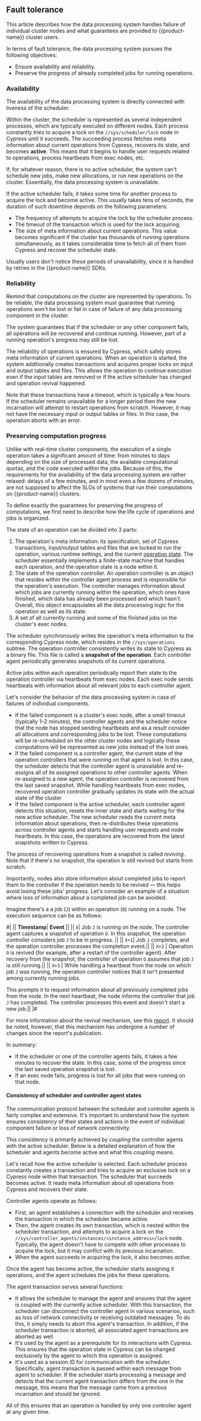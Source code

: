 ## Fault tolerance

This article describes how the data processing system handles failure of individual cluster nodes and what guarantees are provided to {{product-name}} cluster users.

In terms of fault tolerance, the data processing system pursues the following objectives:
- Ensure availability and reliability.
- Preserve the progress of already completed jobs for running operations.

### Availability

The availability of the data processing system is directly connected with liveness of the scheduler.

Within the cluster, the scheduler is represented as several independent processes, which are typically executed on different nodes. Each process constantly tries to acquire a lock on the `//sys/scheduler/lock` node in Cypress until it succeeds. The succeeding process fetches meta information about current operations from Cypress, recovers its state, and becomes **active**. This means that it begins to handle user requests related to operations, process heartbeats from exec nodes, etc.

If, for whatever reason, there is no active scheduler, the system can't schedule new jobs, make new allocations, or run new operations on the cluster. Essentially, the data processing system is unavailable.

If the active scheduler fails, it takes some time for another process to acquire the lock and become active. This usually takes tens of seconds, the duration of such downtime depends on the following parameters:
- The frequency of attempts to acquire the lock by the scheduler process.
- The timeout of the transaction which is used for the lock acquiring.
- The size of meta information about current operations. This value becomes significant if the cluster has thousands of running operations simultaneously, as it takes considerable time to fetch all of them from Cypress and recover the scheduler state.

Usually users don't notice these periods of unavailability, since it is handled by retries in the {{product-name}} SDKs.

### Reliability

Remind that computations on the cluster are represented by operations. To be reliable, the data processing system must guarantee that running operations won't be lost or fail in case of failure of any data processing component in the cluster.

The system guarantees that if the scheduler or any other component fails, all operations will be recovered and continue running. However, part of a running operation's progress may still be lost.

The reliability of operations is ensured by Cypress, which safely stores meta information of current operations. When an operation is started, the system additionally creates transactions and acquires proper locks on input and output tables and files. This allows the operation to continue execution even if the input tables are removed or if the active scheduler has changed and operation revival happened.

Note that these transactions have a timeout, which is typically a few hours. If the scheduler remains unavailable for a longer period then the new incarnation will attempt to restart operations from scratch. However, it may not have the necessary input or output tables or files. In this case, the operation aborts with an error.

### Preserving computation progress

Unlike with real-time cluster components, the execution of a single operation takes a significant amount of time: from minutes to days depending on the size of processed data, the available computational quotas, and the code executed within the jobs. Because of this, the requirements for the availability of the data processing system are rather relaxed: delays of a few minutes, and in most even a few dozens of minutes, are not supposed to affect the SLOs of systems that run their computations on {{product-name}} clusters.

To define exactly the guarantees for preserving the progress of computations, we first need to describe how the life cycle of operations and jobs is organized.

The state of an operation can be divided into 3 parts:
1. The operation's meta information: its specification, set of Cypress transactions, input/output tables and files that are locked to run the operation, various runtime settings, and the current [operation state](operations/overview#status). The scheduler essentially implements a finite-state machine that handles each operation, and the operation state is a node within it.
2. The state of the operation controller. An operation controller is an object that resides within the controller agent process and is responsible for the operation's execution. The controller manages information about which jobs are currently running within the operation, which ones have finished, which data has already been processed and which hasn't. Overall, this object encapsulates all the data processing logic for the operation as well as its state.
3. A set of all currently running and some of the finished jobs on the cluster's exec nodes.

The scheduler *synchronously* writes the operation's meta information to the corresponding Cypress node, which resides in the `//sys/operations` subtree. The operation controller consistently writes its state to Cypress as a binary file. This file is called a **snapshot of the operation**. Each controller agent periodically generates snapshots of its current operations.

Active jobs within each operation periodically report their state to the operation controller via heartbeats from exec nodes. Each exec node sends heartbeats with information about all relevant jobs to each controller agent.

Let's consider the behavior of the data processing system in case of failures of individual components.

* If the failed component is a cluster's exec node, after a small timeout (typically 1–2 minutes), the controller agents and the scheduler notice that the node has stopped sending heartbeats and as a result consider all allocations and corresponding jobs to be lost. These computations will be re-scheduled on the other cluster nodes and logically these computations will be represented as new jobs instead of the lost ones.
* If the failed component is a controller agent, the current state of the operation controllers that were running on that agent is lost. In this case, the scheduler detects that the controller agent is unavailable and re-assigns all of its assigned operations to other controller agents. When re-assigned to a new agent, the operation controller is recovered from the last saved snapshot. While handling heartbeats from exec nodes, recovered operation controller gradually updates its state with the actual state of the cluster.
* If the failed component is the active scheduler, each controller agent detects this situation, resets the inner state and starts waiting for the new active scheduler. The new scheduler reads the current meta information about operations, then re-distributes these operations across controller agents and starts handling user requests and node heartbeats. In this case, the operations are recovered from the latest snapshots written to Cypress.

The process of recovering operations from a snapshot is called _reviving_. Note that if there's no snapshot, the operation is still revived but starts from scratch.

Importantly, nodes also store information about completed jobs to report them to the controller if the operation needs to be revived — this helps avoid losing these jobs' progress. Let's consider an example of a situation where loss of information about a completed job can be avoided.

Imagine there's a a job (`J`) within an operation (`O`) running on a node. The execution sequence can be as follows:

#|
|| **Timestamp**| **Event** ||
|| `X`| Job `J` is running on the node. The controller agent captures a snapshot of operation `O`. In this snapshot, the operation controller considers job `J` to be in progress. ||
|| `X+1`| Job `J` completes, and the operation controller processes the completion event.||
|| `X+2` | Operation `O` is revived (for example, after a restart of the controller agent). After recovery from the snapshot, the controller of operation `O` assumes that job `J` is still running.||
|| `X+3` | While handling a heartbeat from the node on which job `J` was running, the operation controller notices that it isn't presented among currently running jobs.

This prompts it to request information about all previously completed jobs from the node. In the next heartbeat, the node informs the controller that job `J` has completed. The controller processes this event and doesn't start a new job.||
|#

For more information about the revival mechanism, see this [report](../../_includes/other/video-posts.md#2019-map-reduce-operaciya-dlinoyu-v-god). It should be noted, however, that this mechanism has undergone a number of changes since the report's publication.

In summary:
- If the scheduler or one of the controller agents fails, it takes a few minutes to recover the state. In this case, some of the progress since the last saved operation snapshot is lost.
- If an exec node fails, progress is lost for all jobs that were running on that node.

#### Consistency of scheduler and controller agent states

The communication protocol between the scheduler and controller agents is fairly complex and extensive. It's important to understand how the system ensures consistency of their states and actions in the event of individual component failure or loss of network connectivity.

This consistency is primarily achieved by *coupling* the controller agents with the active scheduler. Below is a detailed explanation of how the scheduler and agents become active and what this *coupling* means.

Let's recall how the active scheduler is selected. Each scheduler process constantly creates a transaction and tries to acquire an exclusive lock on a Cypress node within that transaction. The scheduler that succeeds becomes active. It reads meta information about all operations from Cypress and recovers their state.

Controller agents operate as follows:
- First, an agent establishes a connection with the scheduler and receives the transaction in which the scheduler became active.
- Then, the agent creates its own transaction, which is nested within the scheduler transaction, and attempts to acquire a lock on the `//sys/controller_agents/instances/<instance_address>/lock` node. Typically, the agent doesn't have to compete with other processes to acquire the lock, but it may conflict with its previous incarnation.
- When the agent succeeds in acquiring the lock, it also becomes *active*.

Once the agent has become active, the scheduler starts assigning it operations, and the agent schedules the jobs for these operations.

The agent transaction serves several functions:
- It allows the scheduler to manage the agent and ensures that the agent is coupled with the currently active scheduler. With this transaction, the scheduler can disconnect the controller agent in various scenarios, such as loss of network connectivity or receiving outdated messages. To do this, it simply needs to abort this agent's transaction. In addition, if the scheduler transaction is aborted, all associated agent transactions are aborted as well.
- It's used by the agent as a prerequisite for its interactions with Cypress. This ensures that the operation state in Cypress can be changed exclusively by the agent to which this operation is assigned.
- It's used as a session ID for communication with the scheduler. Specifically, agent transaction is passed within each message from agent to scheduler. If the scheduler starts processing a message and detects that the current agent transaction differs from the one in the message, this means that the message came from a previous incarnation and should be ignored.

All of this ensures that an operation is handled by only one controller agent at any given time.
